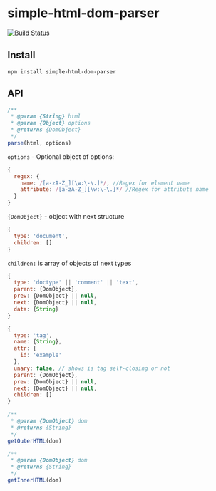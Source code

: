 simple-html-dom-parser
======================

[![Build Status](https://travis-ci.org/redexp/simple-html-dom-parser.svg?branch=master)](https://travis-ci.org/redexp/simple-html-dom-parser)

## Install
`npm install simple-html-dom-parser`

## API

```javascript
/**
 * @param {String} html
 * @param {Object} options
 * @returns {DomObject}
 */
parse(html, options)
```
`options` - Optional object of options:
```javascript
{
  regex: {
    name: /[a-zA-Z_][\w:\-\.]*/, //Regex for element name
    attribute: /[a-zA-Z_][\w:\-\.]*/ //Regex for attribute name
  }
}
```
`{DomObject}` - object with next structure
```javascript
{
  type: 'document',
  children: []
}
```
`children:` is array of objects of next types
```javascript
{
  type: 'doctype' || 'comment' || 'text',
  parent: {DomObject},
  prev: {DomObject} || null,
  next: {DomObject} || null,
  data: {String}
}

{
  type: 'tag',
  name: {String},
  attr: {
    id: 'example'
  },
  unary: false, // shows is tag self-closing or not
  parent: {DomObject},
  prev: {DomObject} || null,
  next: {DomObject} || null,
  children: []
}
```

```javascript
/**
 * @param {DomObject} dom
 * @returns {String}
 */
getOuterHTML(dom)
```
```javascript
/**
 * @param {DomObject} dom
 * @returns {String}
 */
getInnerHTML(dom)
```

